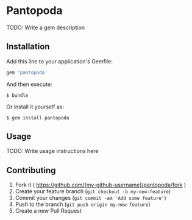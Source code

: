 # Pantopoda

TODO: Write a gem description

## Installation

Add this line to your application's Gemfile:

```ruby
gem 'pantopoda'
```

And then execute:

    $ bundle

Or install it yourself as:

    $ gem install pantopoda

## Usage

TODO: Write usage instructions here

## Contributing

1. Fork it ( https://github.com/[my-github-username]/pantopoda/fork )
2. Create your feature branch (`git checkout -b my-new-feature`)
3. Commit your changes (`git commit -am 'Add some feature'`)
4. Push to the branch (`git push origin my-new-feature`)
5. Create a new Pull Request
